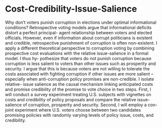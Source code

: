 # Cost-Credibility-Issue-Salience

Why don’t voters punish corruption in elections under optimal informational conditions?
Retrospective voting models argue that informational deficits distort a perfect principal-
agent relationship between voters and elected officials. However, even if information about
corrupt politicians is existent and credible, retrospective punishment of corruption is often
non-existent. I apply a different theoretical perspective to corruption voting by combining
prospective cost evaluations with the relative issue-salience in a formal model. I thus hy-
pothesize that voters do not punish corruption because corruption is less salient to voters
than other issues such as prosperity and security. I argue that this is because voters are
not willing to tolerate the costs associated with fighting corruption if other issues are more
salient – especially when anti-corruption policy promises are non-credible. I isolate relative-
issue salience as the causal mechanism linking anticipated costs and promise credibility of
the promise to vote choice in two steps. First, I will conduct a survey experiment treating
U.S. subjects with vignettes on costs and credibility of policy proposals and compare the
relative issue-salience of corruption, prosperity and security. Second, I will employ a con-
joint experiment where U.S. voters choose between two candidates promising policies with
randomly varying levels of policy issue, costs, and credibility.
